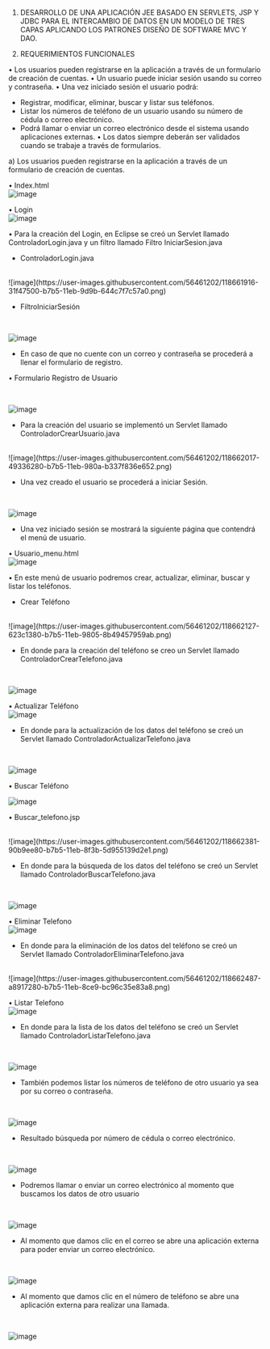 
1.	DESARROLLO DE UNA APLICACIÓN JEE BASADO EN SERVLETS, JSP Y JDBC PARA EL INTERCAMBIO DE DATOS EN UN MODELO DE TRES CAPAS APLICANDO LOS PATRONES DISEÑO DE SOFTWARE MVC Y DAO.

2.	REQUERIMIENTOS FUNCIONALES

•	Los usuarios pueden registrarse en la aplicación a través de un formulario de creación de cuentas.
•	Un usuario puede iniciar sesión usando su correo y contraseña.
•	Una vez iniciado sesión el usuario podrá:
-	Registrar, modificar, eliminar, buscar y listar sus teléfonos.
-	Listar los números de teléfono de un usuario usando su número de cédula o correo electrónico.
-	Podrá llamar o enviar un correo electrónico desde el sistema usando aplicaciones externas.
•	Los datos siempre deberán ser validados cuando se trabaje a través de formularios.

a)	Los usuarios pueden registrarse en la aplicación a través de un formulario de creación de cuentas.



•	Index.html
<br>
![image](https://user-images.githubusercontent.com/56461202/118661644-ef329d00-b7b4-11eb-964e-cdba094ab12c.png)


•	Login
<br>
![image](https://user-images.githubusercontent.com/56461202/118661874-2739e000-b7b5-11eb-9555-8680398bf45a.png)

•	Para la creación del Login, en Eclipse se creó un Servlet llamado  ControladorLogin.java y un filtro llamado Filtro IniciarSesion.java


-	ControladorLogin.java

<br>
![image](https://user-images.githubusercontent.com/56461202/118661916-31f47500-b7b5-11eb-9d9b-644c7f7c57a0.png)

-	FiltroIniciarSesión

<br>

![image](https://user-images.githubusercontent.com/56461202/118661941-39b41980-b7b5-11eb-97af-bbb0db000df0.png)

-	En caso de que no cuente con un correo y contraseña se procederá a llenar el formulario de registro.

•	Formulario Registro de Usuario 

<br>

![image](https://user-images.githubusercontent.com/56461202/118661983-420c5480-b7b5-11eb-9142-aab5be8fc27c.png)


-	Para la creación del usuario se implementó un Servlet llamado ControladorCrearUsuario.java


<br>
![image](https://user-images.githubusercontent.com/56461202/118662017-49336280-b7b5-11eb-980a-b337f836e652.png)



-	Una vez creado el usuario se procederá a iniciar Sesión.


<br>

![image](https://user-images.githubusercontent.com/56461202/118662057-52243400-b7b5-11eb-918f-9dd8a1535031.png)


-	Una vez iniciado sesión se mostrará la siguiente página que contendrá el menú de usuario.

•	Usuario_menu.html
<br>
![image](https://user-images.githubusercontent.com/56461202/118662076-56e8e800-b7b5-11eb-93cc-f4749d8d7efb.png)


•	En este menú de usuario podremos crear, actualizar, eliminar, buscar  y listar los teléfonos.

-	Crear Teléfono

<br>
![image](https://user-images.githubusercontent.com/56461202/118662127-623c1380-b7b5-11eb-9805-8b49457959ab.png)


-	En donde para la creación del teléfono se creo un Servlet llamado ControladorCrearTelefono.java

<br>

![image](https://user-images.githubusercontent.com/56461202/118662202-7122c600-b7b5-11eb-9aca-4337e914d255.png)


•	Actualizar Teléfono
<br>
![image](https://user-images.githubusercontent.com/56461202/118662224-76801080-b7b5-11eb-88d6-c19603f196e4.png)



-	En donde para la actualización de los datos del teléfono se creó un Servlet llamado ControladorActualizarTelefono.java

<br>

![image](https://user-images.githubusercontent.com/56461202/118662274-7ed84b80-b7b5-11eb-90df-23dad44b8028.png)


 

•	Buscar Teléfono
<br>

![image](https://user-images.githubusercontent.com/56461202/118662333-8861b380-b7b5-11eb-857f-4261b66db183.png)





•	Buscar_telefono.jsp

<br>
![image](https://user-images.githubusercontent.com/56461202/118662381-90b9ee80-b7b5-11eb-8f3b-5d955139d2e1.png)



-	En donde para la búsqueda de los datos del teléfono se creó un Servlet llamado ControladorBuscarTelefono.java
<br>

![image](https://user-images.githubusercontent.com/56461202/118662409-96afcf80-b7b5-11eb-9056-8439b71538bb.png)



•	Eliminar Telefono
<br>
![image](https://user-images.githubusercontent.com/56461202/118662445-9dd6dd80-b7b5-11eb-82d9-ae8a56cb165a.png)


-	En donde para la eliminación de los datos del teléfono se creó un Servlet llamado ControladorEliminarTelefono.java

<br>
![image](https://user-images.githubusercontent.com/56461202/118662487-a8917280-b7b5-11eb-8ce9-bc96c35e83a8.png)


•	Listar Telefono
<br>
![image](https://user-images.githubusercontent.com/56461202/118662543-b34c0780-b7b5-11eb-9ce2-df624019de9e.png)

 
-	En donde para la lista de los datos del teléfono se creó un Servlet llamado ControladorListarTelefono.java
<br>

![image](https://user-images.githubusercontent.com/56461202/118662562-b8a95200-b7b5-11eb-9da3-224abd96369e.png)


-	También podemos listar los números de teléfono de otro usuario ya sea por su correo o contraseña.


<br>

![image](https://user-images.githubusercontent.com/56461202/118662609-c232ba00-b7b5-11eb-8beb-2387ccae47c9.png)


-	Resultado búsqueda por número de cédula o correo electrónico.
<br>


![image](https://user-images.githubusercontent.com/56461202/118662643-c9f25e80-b7b5-11eb-953d-89b0bd8c73b9.png)

-	Podremos llamar o enviar un correo electrónico al momento que buscamos los datos de otro usuario

<br>

![image](https://user-images.githubusercontent.com/56461202/118662680-d1b20300-b7b5-11eb-9b30-aa6d1409a4e9.png)

-	Al momento que damos clic en el correo se abre una aplicación externa para poder enviar un correo electrónico.
<br>

![image](https://user-images.githubusercontent.com/56461202/118662716-d70f4d80-b7b5-11eb-9966-653cd83edf93.png)


-	Al momento que damos clic en el número de teléfono se abre una aplicación externa para realizar una llamada.

<br>

![image](https://user-images.githubusercontent.com/56461202/118662755-df678880-b7b5-11eb-987f-338e92f6c324.png)
